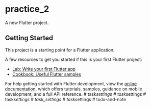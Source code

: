 # practice_2

A new Flutter project.

## Getting Started

This project is a starting point for a Flutter application.

A few resources to get you started if this is your first Flutter project:

- [Lab: Write your first Flutter app](https://docs.flutter.dev/get-started/codelab)
- [Cookbook: Useful Flutter samples](https://docs.flutter.dev/cookbook)

For help getting started with Flutter development, view the
[online documentation](https://docs.flutter.dev/), which offers tutorials,
samples, guidance on mobile development, and a full API reference.
#   t a s k _ s e t t i n g s  
 #   t a s k _ s e t t i n g s  
 #   t a s k _ s e t t i n g s  
 # task_settings
#   t a s k _ s e t t i n g s  
 #   t o d o - a n d - n o t e  
 